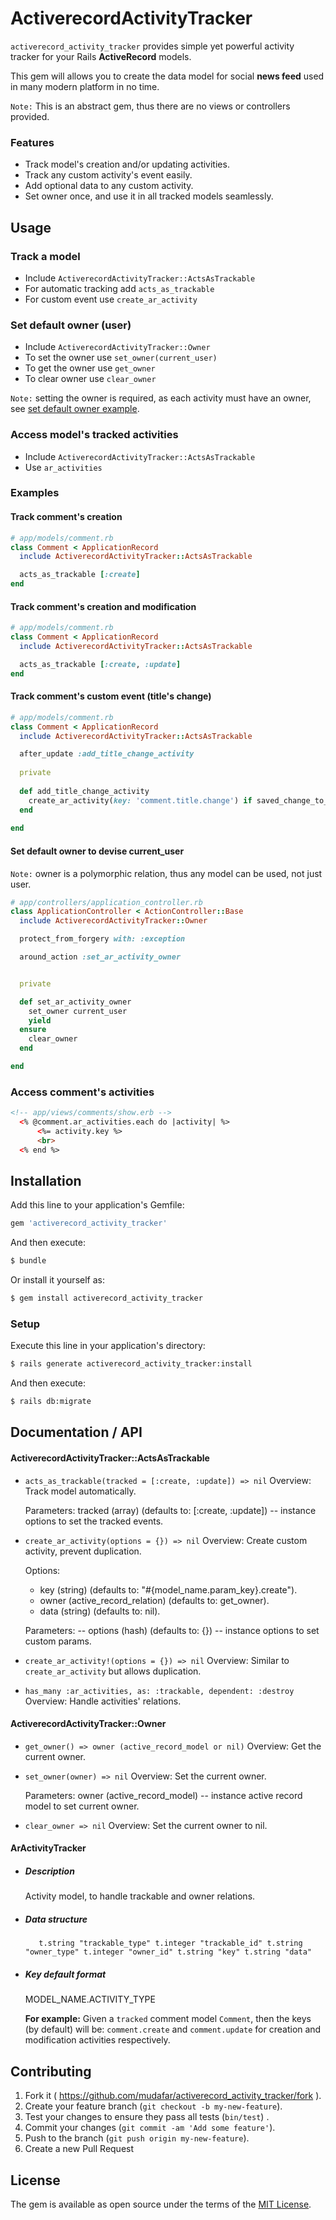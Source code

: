 # ActiverecordActivityTracker
`activerecord_activity_tracker` provides simple yet powerful activity tracker for your Rails **ActiveRecord** models.

This gem will allows you to create the data model for social **news feed** used in many modern platform in no time.

`Note:` This is an abstract gem, thus there are no views or controllers provided.











### Features
- Track model's creation and/or updating activities. 
- Track any custom activity's event easily.
- Add optional data to any custom activity.
- Set owner once, and use it in all tracked models seamlessly.
  
  
  
  
  
  
  
  
  
  
  
  
  
## Usage

### Track a model
- Include `ActiverecordActivityTracker::ActsAsTrackable`
- For automatic tracking add `acts_as_trackable`
- For custom event use `create_ar_activity`

### Set default owner (user)
- Include `ActiverecordActivityTracker::Owner`
- To set the owner use `set_owner(current_user)`
- To get the owner use `get_owner`
- To clear owner use `clear_owner`

`Note:` setting the owner is required, as each activity must have an owner, see [set default owner example](#set-default-owner-to-devise-current_user).
 

### Access model's tracked activities
- Include `ActiverecordActivityTracker::ActsAsTrackable`
- Use `ar_activities`

### Examples

#### Track comment's creation
```ruby
# app/models/comment.rb
class Comment < ApplicationRecord
  include ActiverecordActivityTracker::ActsAsTrackable

  acts_as_trackable [:create]
end
 ```
 
#### Track comment's creation and modification
```ruby
# app/models/comment.rb
class Comment < ApplicationRecord
  include ActiverecordActivityTracker::ActsAsTrackable

  acts_as_trackable [:create, :update]
end
 ``` 

#### Track comment's custom event (title's change)

```ruby
# app/models/comment.rb
class Comment < ApplicationRecord
  include ActiverecordActivityTracker::ActsAsTrackable

  after_update :add_title_change_activity
    
  private
    
  def add_title_change_activity
    create_ar_activity(key: 'comment.title.change') if saved_change_to_title?
  end
    
end
 ``` 

#### Set default owner to devise current_user
`Note:` owner is a polymorphic relation, thus any model can be used, not just user.
 
```ruby
# app/controllers/application_controller.rb
class ApplicationController < ActionController::Base
  include ActiverecordActivityTracker::Owner

  protect_from_forgery with: :exception

  around_action :set_ar_activity_owner


  private

  def set_ar_activity_owner
    set_owner current_user
    yield
  ensure
    clear_owner
  end

end
```

### Access comment's activities

```html
<!-- app/views/comments/show.erb -->
  <% @comment.ar_activities.each do |activity| %>
      <%= activity.key %>
      <br>
  <% end %>
```














## Installation
Add this line to your application's Gemfile:

```ruby
gem 'activerecord_activity_tracker'
```

And then execute:
```bash
$ bundle
```

Or install it yourself as:
```bash
$ gem install activerecord_activity_tracker
```

### Setup
Execute this line in your application's directory:
```bash
$ rails generate activerecord_activity_tracker:install
``` 

And then execute:
```bash
$ rails db:migrate
```













## Documentation / API
#### ActiverecordActivityTracker::ActsAsTrackable
- `acts_as_trackable(tracked = [:create, :update]) => nil`
    Overview:
    Track model automatically.

    Parameters:
    tracked (array) (defaults to: [:create, :update]) -- instance options to set the tracked events.


- `create_ar_activity(options = {}) => nil`
    Overview:
    Create custom activity, prevent duplication.

    Options:
    - key (string) (defaults to: "#{model_name.param_key}.create"). 
    - owner (active_record_relation) (defaults to: get_owner).
    - data (string) (defaults to: nil).

    Parameters:
-- options (hash) (defaults to: {}) -- instance options to set custom params.


- `create_ar_activity!(options = {}) => nil`
    Overview:
    Similar to `create_ar_activity` but allows duplication.



- `has_many :ar_activities, as: :trackable, dependent: :destroy`
    Overview: 
    Handle activities' relations.    
    
#### ActiverecordActivityTracker::Owner
- `get_owner() => owner (active_record_model or nil)`
    Overview: Get the current owner.

- `set_owner(owner) => nil`
    Overview: Set the current owner.
    
    Parameters:
    owner (active_record_model) -- instance active record model to set current owner.
    
    
- `clear_owner => nil`
    Overview: Set the current owner to nil.   


#### ArActivityTracker 
- ##### Description
    Activity model, to handle trackable and owner relations.

- ##### Data structure
    `    t.string "trackable_type"
     t.integer "trackable_id"
     t.string "owner_type"
     t.integer "owner_id"
     t.string "key"
     t.string "data"
`
- ##### Key default format
    MODEL_NAME.ACTIVITY_TYPE

    **For example:**
Given a `tracked` comment model `Comment`, then the keys (by default) will be:
`comment.create` and `comment.update` for creation and modification activities respectively. 










## Contributing

1. Fork it ( https://github.com/mudafar/activerecord_activity_tracker/fork ).
2. Create your feature branch (`git checkout -b my-new-feature`).
3. Test your changes to ensure they pass all tests (`bin/test`) .
4. Commit your changes (`git commit -am 'Add some feature'`).
5. Push to the branch (`git push origin my-new-feature`).
6. Create a new Pull Request


## License
The gem is available as open source under the terms of the [MIT License](http://opensource.org/licenses/MIT).

